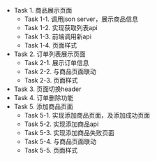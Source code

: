 - Task 1. 商品展示页面
  - Task 1-1. 调用json server，展示商品信息
  - Task 1-2. 实现获取列表api
  - Task 1-3. 前端调用新api
  - Task 1-4. 页面样式
- Task 2. 订单列表展示页面
  - Task 2-1. 展示订单信息
  - Task 2-2. 与商品页面联动
  - Task 2-3. 页面样式
- Task 3. 页面切换header
- Task 4. 订单删除功能
- Task 5. 添加商品页面
  - Task 5-1. 实现添加商品页面，及添加成功页面
  - Task 5-2. 实现添加商品api
  - Task 5-3. 实现添加商品失败页面
  - Task 5-4. 与商品页面联动
  - Task 5-5. 页面样式